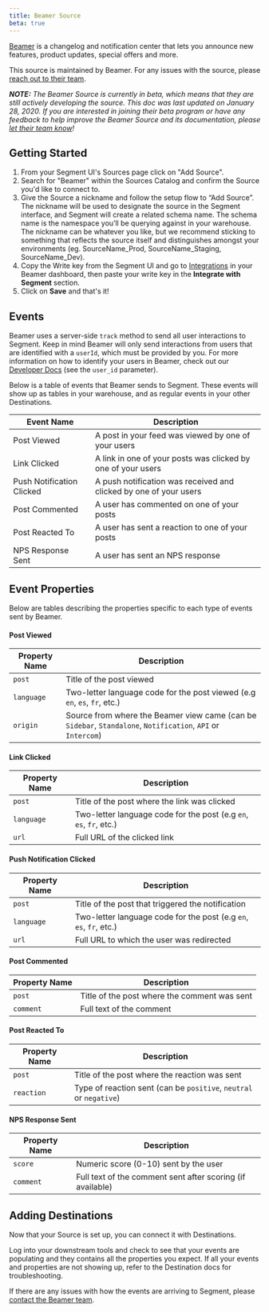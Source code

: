 ```yaml
---
title: Beamer Source
beta: true
---
```


[Beamer](https://www.getbeamer.com/?utm_source=segmentio&utm_medium=docs&utm_campaign=partners) is a changelog and notification center that lets you announce new features, product updates, special offers and more.

This source is maintained by Beamer. For any issues with the source, please [reach out to their team](mailto:info@getbeamer.com).

_**NOTE:** The Beamer Source is currently in beta, which means that they are still actively developing the source. This doc was last updated on January 28, 2020. If you are interested in joining their beta program or have any feedback to help improve the Beamer Source and its documentation, please [let  their team know](mailto:info@getbeamer.com)!_

## Getting Started

1. From your Segment UI's Sources page click on "Add Source".
2. Search for "Beamer" within the Sources Catalog and confirm the Source you'd like to connect to.
3. Give the Source a nickname and follow the setup flow to “Add Source”. The nickname will be used to designate the source in the Segment interface, and Segment will create a related schema name. The schema name is the namespace you’ll be querying against in your warehouse. The nickname can be whatever you like, but we recommend sticking to something that reflects the source itself and distinguishes amongst your environments (eg. SourceName_Prod, SourceName_Staging, SourceName_Dev).
4. Copy the Write key from the Segment UI and go to [Integrations](https://app.getbeamer.com/integrations) in your Beamer dashboard, then paste your write key in the **Integrate with Segment** section.
5. Click on **Save** and that's it!

## Events

Beamer uses a server-side `track` method to send all user interactions to Segment. Keep in mind Beamer will only send interactions from users that are identified with a `userId`, which must be provided by you. For more information on how to identify your users in Beamer, check out our [Developer Docs](https://www.getbeamer.com/docs) (see the `user_id` parameter).

Below is a table of events that Beamer sends to Segment. These events will show up as tables in your warehouse, and as regular events in your other Destinations.

| Event Name | Description |
| -------- | -------- |
| Post Viewed | A post in your feed was viewed by one of your users |
| Link Clicked | A link in one of your posts was clicked by one of your users |
| Push Notification Clicked | A push notification was received and clicked by one of your users |
| Post Commented | A user has commented on one of your posts |
| Post Reacted To | A user has sent a reaction to one of your posts |
| NPS Response Sent | A user has sent an NPS response |

## Event Properties

Below are tables describing the properties specific to each type of events sent by Beamer.

#### Post Viewed

| Property Name | Description |
| -------- | -------- |
| `post`     | Title of the post viewed |
| `language` | Two-letter language code for the post viewed (e.g `en`, `es`, `fr`, etc.) |
| `origin` | Source from where the Beamer view came (can be `Sidebar`, `Standalone`, `Notification`, `API` or `Intercom`) |

#### Link Clicked

| Property Name | Description |
| -------- | -------- |
| `post`     | Title of the post where the link was clicked |
| `language` | Two-letter language code for the post (e.g `en`, `es`, `fr`, etc.) |
| `url` | Full URL of the clicked link |

#### Push Notification Clicked

| Property Name | Description |
| -------- | -------- |
| `post`     | Title of the post that triggered the notification |
| `language` | Two-letter language code for the post (e.g `en`, `es`, `fr`, etc.) |
| `url` | Full URL to which the user was redirected |

#### Post Commented

| Property Name | Description |
| -------- | -------- |
| `post`     | Title of the post where the comment was sent |
| `comment` | Full text of the comment |

#### Post Reacted To

| Property Name | Description |
| -------- | -------- |
| `post`     | Title of the post where the reaction was sent |
| `reaction` | Type of reaction sent (can be `positive`, `neutral` or `negative`) |

#### NPS Response Sent

| Property Name | Description |
| -------- | -------- |
| `score`     | Numeric score (0-10) sent by the user |
| `comment` | Full text of the comment sent after scoring (if available) |

## Adding Destinations

Now that your Source is set up, you can connect it with Destinations.

Log into your downstream tools and check to see that your events are populating and they contains all the properties you expect. If all your events and properties are not showing up, refer to the Destination docs for troubleshooting.

If there are any issues with how the events are arriving to Segment, please [contact the Beamer team](mailto:info@getbeamer.com).
